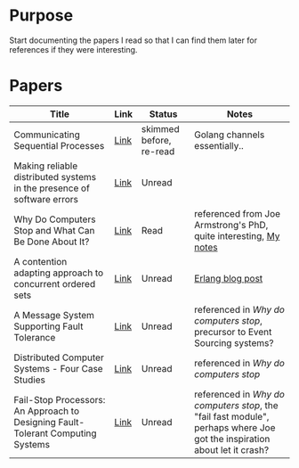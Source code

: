 # Purpose

Start documenting the papers I read so that I can find them later for
references if they were interesting.

# Papers

| Title     | Link       | Status |  Notes |
|-----------|------------| ------ | ------ |
| Communicating Sequential Processes | [Link](csp.pdf) | skimmed before, re-read | Golang channels essentially.. |
| Making reliable distributed systems in the presence of software errors | [Link](armstrong_thesis_2003.pdf) | Unread | |
| Why Do Computers Stop and What Can Be Done About It? | [Link](tandem_computers_why_computers_stop_85.7.pdf) | Read | referenced from Joe Armstrong's PhD, quite interesting, [My notes](notes/gray_why_do_computers_stop.md) |
| A contention adapting approach to concurrent ordered sets | [Link](ordered_sets.pdf.pdf) | Unread | [Erlang blog post](https://blog.erlang.org/the-new-scalable-ets-ordered_set/) | 
| A Message System Supporting Fault Tolerance | [Link](borg-1983.pdf) | Unread | referenced in *Why do computers stop*, precursor to Event Sourcing systems? |
| Distributed Computer Systems - Four Case Studies | [Link](TR-85.5.pdf) | Unread | referenced in *Why do computers stop* |
| Fail-Stop Processors: An Approach to Designing Fault-Tolerant Computing Systems | [Link](357369.357371.pdf) | Unread | referenced in *Why do computers stop*, the "fail fast module", perhaps where Joe got the inspiration about let it crash? |
